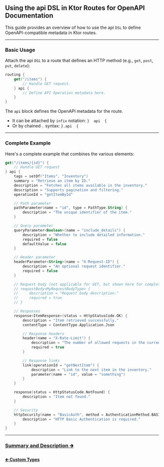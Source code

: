 ## Using the api DSL in Ktor Routes for OpenAPI Documentation

This guide provides an overview of how to use the api `DSL` to define OpenAPI-compatible metadata in Ktor routes.

---

### Basic Usage

Attach the api `DSL` to a route that defines an HTTP method (e.g., `get`, `post`, `put`, `delete`):

```kotlin
routing {
    get("/items") {
        // Handle GET request.
    } api {
        // Define API Operation metadata here.
    }
}
```

The `api` block defines the OpenAPI metadata for the route.

- It can be attached by `infix` notation: `}  api  {`
- Or by chained `.` syntax: `}.api  {`

---

### Complete Example

Here's a complete example that combines the various elements:

```kotlin
get("/items/{id}") {
    // Handle GET request
} api {
    tags = setOf("Items", "Inventory")
    summary = "Retrieve an item by ID."
    description = "Fetches all items available in the inventory."
    description = "Supports pagination and filtering."
    operationId = "getItemById"

    // Path parameter
    pathParameter(name = "id", type = PathType.String) {
        description = "The unique identifier of the item."
    }

    // Query parameter
    queryParameter<Boolean>(name = "include_details") {
        description = "Whether to include detailed information."
        required = false
        defaultValue = false
    }

    // Header parameter
    headerParameter<String>(name = "X-Request-ID") {
        description = "An optional request identifier."
        required = false
    }

    // Request body (not applicable for GET, but shown here for completeness)
    // requestBody<MyRequestBodyType> {
    //     description = "Request body description."
    //     required = true
    // }

    // Responses
    response<ItemResponse>(status = HttpStatusCode.OK) {
        description = "Item retrieved successfully."
        contentType = ContentType.Application.Json

        // Response headers
        header(name = "X-Rate-Limit") {
            description = "The number of allowed requests in the current period."
            required = true
        }

        // Response links
        link(operationId = "getNextItem") {
            description = "Link to the next item in the inventory."
            parameter(name = "id", value = "something")
        }
    }

    response(status = HttpStatusCode.NotFound) {
        description = "Item not found."
    }

    // Security
    httpSecurity(name = "BasicAuth", method = AuthenticationMethod.BASIC) {
        description = "HTTP Basic Authentication is required."
    }
}
```

---

### [Summary and Description 🡲](02.1.api-usage-summary-description.md)

#### [🡰 Custom Types](01.4.custom-types.md)
